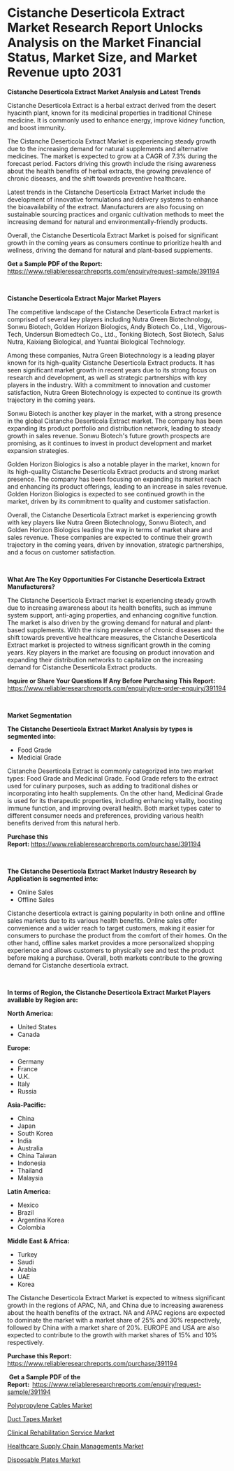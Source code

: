 <p><h1>Cistanche Deserticola Extract Market Research Report Unlocks Analysis on the Market Financial Status, Market Size, and Market Revenue upto 2031</h1></p><p><strong>Cistanche Deserticola Extract Market Analysis and Latest Trends</strong></p>
<p><p>Cistanche Deserticola Extract is a herbal extract derived from the desert hyacinth plant, known for its medicinal properties in traditional Chinese medicine. It is commonly used to enhance energy, improve kidney function, and boost immunity.</p><p>The Cistanche Deserticola Extract Market is experiencing steady growth due to the increasing demand for natural supplements and alternative medicines. The market is expected to grow at a CAGR of 7.3% during the forecast period. Factors driving this growth include the rising awareness about the health benefits of herbal extracts, the growing prevalence of chronic diseases, and the shift towards preventive healthcare.</p><p>Latest trends in the Cistanche Deserticola Extract Market include the development of innovative formulations and delivery systems to enhance the bioavailability of the extract. Manufacturers are also focusing on sustainable sourcing practices and organic cultivation methods to meet the increasing demand for natural and environmentally-friendly products.</p><p>Overall, the Cistanche Deserticola Extract Market is poised for significant growth in the coming years as consumers continue to prioritize health and wellness, driving the demand for natural and plant-based supplements.</p></p>
<p><strong>Get a Sample PDF of the Report:&nbsp;</strong> <a href="https://www.reliableresearchreports.com/enquiry/request-sample/391194">https://www.reliableresearchreports.com/enquiry/request-sample/391194</a></p>
<p>&nbsp;</p>
<p><strong>Cistanche Deserticola Extract Major Market Players</strong></p>
<p><p>The competitive landscape of the Cistanche Deserticola Extract market is comprised of several key players including Nutra Green Biotechnology, Sonwu Biotech, Golden Horizon Biologics, Andy Biotech Co., Ltd., Vigorous-Tech, Undersun Biomedtech Co., Ltd., Tonking Biotech, Sost Biotech, Salus Nutra, Kaixiang Biological, and Yuantai Biological Technology.</p><p>Among these companies, Nutra Green Biotechnology is a leading player known for its high-quality Cistanche Deserticola Extract products. It has seen significant market growth in recent years due to its strong focus on research and development, as well as strategic partnerships with key players in the industry. With a commitment to innovation and customer satisfaction, Nutra Green Biotechnology is expected to continue its growth trajectory in the coming years.</p><p>Sonwu Biotech is another key player in the market, with a strong presence in the global Cistanche Deserticola Extract market. The company has been expanding its product portfolio and distribution network, leading to steady growth in sales revenue. Sonwu Biotech's future growth prospects are promising, as it continues to invest in product development and market expansion strategies.</p><p>Golden Horizon Biologics is also a notable player in the market, known for its high-quality Cistanche Deserticola Extract products and strong market presence. The company has been focusing on expanding its market reach and enhancing its product offerings, leading to an increase in sales revenue. Golden Horizon Biologics is expected to see continued growth in the market, driven by its commitment to quality and customer satisfaction.</p><p>Overall, the Cistanche Deserticola Extract market is experiencing growth with key players like Nutra Green Biotechnology, Sonwu Biotech, and Golden Horizon Biologics leading the way in terms of market share and sales revenue. These companies are expected to continue their growth trajectory in the coming years, driven by innovation, strategic partnerships, and a focus on customer satisfaction.</p></p>
<p>&nbsp;</p>
<p><strong>What Are The Key Opportunities For Cistanche Deserticola Extract Manufacturers?</strong></p>
<p><p>The Cistanche Deserticola Extract market is experiencing steady growth due to increasing awareness about its health benefits, such as immune system support, anti-aging properties, and enhancing cognitive function. The market is also driven by the growing demand for natural and plant-based supplements. With the rising prevalence of chronic diseases and the shift towards preventive healthcare measures, the Cistanche Deserticola Extract market is projected to witness significant growth in the coming years. Key players in the market are focusing on product innovation and expanding their distribution networks to capitalize on the increasing demand for Cistanche Deserticola Extract products.</p></p>
<p><strong>Inquire or Share Your Questions If Any Before Purchasing This Report:</strong> <a href="https://www.reliableresearchreports.com/enquiry/pre-order-enquiry/391194">https://www.reliableresearchreports.com/enquiry/pre-order-enquiry/391194</a></p>
<p>&nbsp;</p>
<p><strong>Market Segmentation</strong></p>
<p><strong>The Cistanche Deserticola Extract Market Analysis by types is segmented into:</strong></p>
<p><ul><li>Food Grade</li><li>Medicial Grade</li></ul></p>
<p><p>Cistanche Deserticola Extract is commonly categorized into two market types: Food Grade and Medicinal Grade. Food Grade refers to the extract used for culinary purposes, such as adding to traditional dishes or incorporating into health supplements. On the other hand, Medicinal Grade is used for its therapeutic properties, including enhancing vitality, boosting immune function, and improving overall health. Both market types cater to different consumer needs and preferences, providing various health benefits derived from this natural herb.</p></p>
<p><strong>Purchase this Report:&nbsp;</strong><a href="https://www.reliableresearchreports.com/purchase/391194">https://www.reliableresearchreports.com/purchase/391194</a></p>
<p>&nbsp;</p>
<p><strong>The Cistanche Deserticola Extract Market Industry Research by Application is segmented into:</strong></p>
<p><ul><li>Online Sales</li><li>Offline Sales</li></ul></p>
<p><p>Cistanche deserticola extract is gaining popularity in both online and offline sales markets due to its various health benefits. Online sales offer convenience and a wider reach to target customers, making it easier for consumers to purchase the product from the comfort of their homes. On the other hand, offline sales market provides a more personalized shopping experience and allows customers to physically see and test the product before making a purchase. Overall, both markets contribute to the growing demand for Cistanche deserticola extract.</p></p>
<p>&nbsp;</p>
<p><strong>In terms of Region, the Cistanche Deserticola Extract Market Players available by Region are:</strong></p>
<p>
    <p> <strong> North America: </strong>
        <ul>
            <li>United States</li>
            <li>Canada</li>
        </ul>
        </p> 
    <p> <strong> Europe: </strong>
        <ul>
            <li>Germany</li>
            <li>France</li>
            <li>U.K.</li>
            <li>Italy</li>
            <li>Russia</li>
        </ul>
        </p> 
    <p> <strong> Asia-Pacific: </strong>
        <ul>
            <li>China</li>
            <li>Japan</li>
            <li>South Korea</li>
            <li>India</li>
            <li>Australia</li>
            <li>China Taiwan</li>
            <li>Indonesia</li>
            <li>Thailand</li>
            <li>Malaysia</li>
        </ul>
        </p> 
    <p> <strong> Latin America: </strong>
        <ul>
            <li>Mexico</li>
            <li>Brazil</li>
            <li>Argentina Korea</li>
            <li>Colombia</li>
        </ul>
        </p> 
    <p> <strong> Middle East & Africa: </strong>
        <ul>
            <li>Turkey</li>
            <li>Saudi</li>
            <li>Arabia</li>
            <li>UAE</li>
            <li>Korea</li>
        </ul>
    </p>
    </p>
<p><p>The Cistanche Deserticola Extract Market is expected to witness significant growth in the regions of APAC, NA, and China due to increasing awareness about the health benefits of the extract. NA and APAC regions are expected to dominate the market with a market share of 25% and 30% respectively, followed by China with a market share of 20%. EUROPE and USA are also expected to contribute to the growth with market shares of 15% and 10% respectively.</p></p>
<p><strong>Purchase this Report: </strong><a href="https://www.reliableresearchreports.com/purchase/391194">https://www.reliableresearchreports.com/purchase/391194</a></p>
<p>&nbsp;<strong>Get a Sample PDF of the Report:&nbsp;&nbsp;</strong><a href="https://www.reliableresearchreports.com/enquiry/request-sample/391194">https://www.reliableresearchreports.com/enquiry/request-sample/391194</a></p>
<p><strong></strong></p>
<p><p><a href="https://circular-yam-9b9.notion.site/Polypropylene-Cables-Market-Size-Evaluating-its-Market-Trends-Growth-and-Projections-2024-2031-2a5eb9d586f2465f80cc6a4030e812e6">Polypropylene Cables Market</a></p><p><a href="https://view.publitas.com/reportprime-1/duct-tapes-market-size-share-trends-analysis-report-by-material-by-type-by-end-user-by-region-and-segment-forecasts-2024-2031/">Duct Tapes Market</a></p><p><a href="https://copper-carbon-84f.notion.site/Clinical-Rehabilitation-Service-Market-Size-Growth-Outlook-from-2024-to-2031-projecting-at-Market--7f76801b8b514fe2a056602ee8ab08c8">Clinical Rehabilitation Service Market</a></p><p><a href="https://cedar-agate-3da.notion.site/Healthcare-Supply-Chain-Managements-Market-Size-Reflecting-a-Forecast-Till-2031-Market-By-Type-By--12b2afe8b49f42dd9d1a27f01305b5fd">Healthcare Supply Chain Managements Market</a></p><p><a href="https://view.publitas.com/reportprime-1/disposable-plates-market-insights-market-players-and-forecast-till-2031/">Disposable Plates Market</a></p></p>